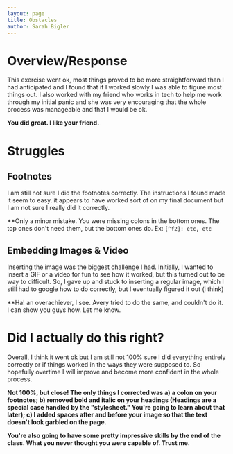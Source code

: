 ```yaml
---
layout: page
title: Obstacles
author: Sarah Bigler
---
```


# **Overview/Response**
This exercise went ok, most things proved to be more straightforward than I had anticipated and I found that if I worked slowly I was able to figure most things out. I also worked with my friend who works in tech to help me work through my initial panic and she was very encouraging that the whole process was manageable and that I would be ok. 

**You did great. I like your friend.**

# **Struggles**
 
## **Footnotes**
I am still not sure I did the footnotes correctly. The instructions I found made it seem to easy. it appears to have worked sort of on my final document but I am not sure I really did it correctly. 

**Only a minor mistake. You were missing colons in the bottom ones. The top ones don't need them, but the bottom ones do. Ex: `[^f2]: etc, etc`

## **Embedding Images & Video**
Inserting the image was the biggest challenge I had. Initially, I wanted to insert a GIF or a video for fun to see how it worked, but this turned out to be way to difficult. So, I gave up and stuck to inserting a regular image, which I still had to google how to do correctly, but I eventually figured it out (i think)

**Ha! an overachiever, I see. Avery tried to do the same, and couldn't do it. I can show you guys how. Let me know.

# **Did I actually do this right?**
Overall, I think it went ok but I am still not 100% sure I did everything entirely correctly or if things worked in the ways they were supposed to. So hopefully overtime I will improve and become more confident in the whole process.

**Not 100%, but close! The only things I corrected was a) a colon on your footnotes; b) removed bold and italic on your headings (Headings are a special case handled by the "stylesheet." You're going to learn about that later); c) I added spaces after and before your image so that the text doesn't look garbled on the page.** 

**You're also going to have some pretty impressive skills by the end of the class. What you never thought you were capable of. Trust me.** 
 
 
